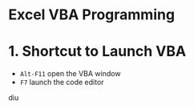 # **Excel VBA Programming**
# 1. Shortcut to Launch VBA
- `Alt-F11` open the VBA window
- `F7` launch the code editor

diu
